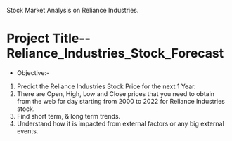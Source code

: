 Stock Market Analysis on Reliance Industries.
# Project Title--Reliance_Industries_Stock_Forecast
* Objective:-
1) Predict the Reliance Industries Stock Price for the next 1 Year.
2) There are Open, High, Low and Close prices that you need to obtain from the web   for  day starting from 2000 to 2022 for Reliance Industries stock.
3) Find short term, & long term trends.
4) Understand how it is impacted from external factors or any big external events.
